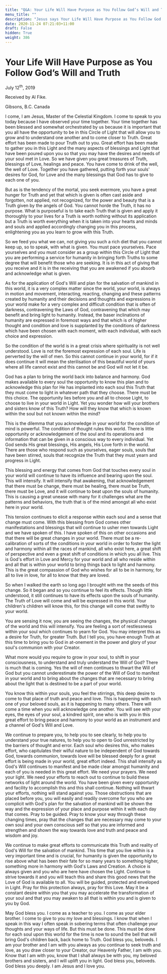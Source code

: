 ```yaml
---
title: "Q&A: Your Life Will Have Purpose as You Follow God’s Will and Truth"
menu_title: ""
description: "Jesus says Your Life Will Have Purpose as You Follow God’s Will and Truth"
date: 2020-11-24 07:21:03+11:00
draft: False
hidden: True
weight: 386
---
```

# Your Life Will Have Purpose as You Follow God’s Will and Truth

July 12<sup>th</sup>, 2019

Received by Al Fike.

Gibsons, B.C. Canada



I come, I am Jesus, Master of the Celestial Kingdom. I come to speak to you today because I have observed your time together. Your time together has been blessed and somewhat orchestrated by us because it is important that you all have the opportunity to be in this Circle of Light that will allow you to grow and to understand one another and to come closer to Truth. Great effort has been made to pour Truth out to you. Great effort has been made to gather you in this Light and the many aspects of blessings and Light that have been poured upon you so that you may have the desires and needs of your soul met in Love. So we have given you great treasures of Truth, blessings of Love, healings and peace. You have come to drink of the well, the well of Love. Together you have gathered, putting forth your souls' desires for God, for Love and the many blessings that God has to give to each one of you.

 But as is the tendency of the mortal, you seek evermore, you have a great hunger for Truth and yet that which is given is often cast aside and forgotten, not applied, not recognized, for the power and beauty that is a Truth given by the angels of God. You cannot horde the Truth, it has no purpose. What is purposeful is to take each Truth that is given and apply it thoroughly to your lives for a Truth is worth nothing without its application but a Truth is worth everything when it is taken into your hearts and minds and souls and applied accordingly changing you in this process, enlightening you as you learn to grow with this Truth.
So we feed you what we can, not giving you such a rich diet that you cannot keep up, so to speak, with what is given. You must pace yourselves. Pace yourselves and you must consider as a group within this Circle of Light that you are performing a service for humanity in bringing forth Truths to some degree that will benefit those who are seeking. It is in this act of giving that you receive and it is in the receiving that you are awakened if you absorb and acknowledge what is given.
As for the application of God's Will and plan for the salvation of mankind in this world, it is a very complex matter since the world, your world, is always in motion and movement, interacting, reacting, changing and these patterns created by humanity and their decisions and thoughts and expressions in your world make for a very complex and difficult condition that is often of darkness, contravening the Laws of God, contravening that which may benefit and bring light to humanity. Instead, the baser inclinations of humanity are expressed in foremost ways and that which is of higher thought and condition and love is supplanted by the conditions of darkness which have been chosen with each moment, with each individual, with each choice and expression.
So the condition of the world is in a great crisis where spirituality is not well understood. Love is not the foremost expression of each soul. Life is perverted by the will of men. So this cannot continue in your world, for if it does continue it will mean the sterilisation of this beautiful world of yours where all life cannot exist and this cannot be and God will not let it be.God has a plan to bring the world back into balance and harmony. God makes available to every soul the opportunity to know this plan and to acknowledge this plan for He has implanted into each soul this Truth that they must come to light in whatever path that they choose. There must be this choice. The opportunity lies before you and all to choose Light, to choose to live in your world in Light. Yet you wonder how will your brothers and sisters know of this Truth? How will they know that which is known within the soul but not known within the mind?
This is the dilemma that you acknowledge in your world for the condition of mind is powerful. The condition of thought rules this world. There is little opportunity or acknowledgement of the soul and its operations and information that can be given in a conscious way to every individual. Yet God sends His great blessings, His angels, His Love forth in the world. There are those who respond such as yourselves, eager souls, souls that have been stirred, souls that recognize the Truth that they must yearn and progress in Light.
This blessing and energy that comes from God that touches every soul in your world will continue to have its influence and bearing upon the soul. This will intensify. It will intensify that awakening, that acknowledgement that there must be change, there must be healing, there must be Truth, there must be Love, and it will continue to beat upon the souls of humanity. This is causing a great unease with many for it challenges what are the patterns and behaviors, the truth that is of the mind amongst all who exist here in your world.
This tension continues to elicit a response within each soul and a sense that change must come. With this blessing from God comes other manifestations and blessings that will continue to usher men towards Light and we have spoken of this. I have spoken of this on other occasions and that there will be great changes in your world. There must be a re-calibration of sorts of the conditions in your world in order to foster the light and harmony within all the races of mankind, all who exist here, a great shift of perspective and even a great shift of conditions in which you all live. This is God's effort in Love and Mercy for your world and all who reside within and all that is within your world to bring things back to light and harmony. This is the great compassion of God who wishes for all to be in harmony, for all to live in love, for all to know that they are loved.

So when I walked the earth so long ago I brought with me the seeds of this change. So it began and so you continue to feel its effects. Though little understood, it still continues to have its effects upon the souls of humanity. The Truth of Love will come and will be expressed in this world. Your children's children will know this, for this change will come that swiftly to your world.
You are sensing it now, you are seeing the changes, the physical changes of the world and this will intensify. You are feeling a sort of restlessness within your soul which continues to yearn for God. You may interpret this as a desire for Truth, for greater Truth. But I tell you, you have enough Truth at this time to bring you to God in at-onement in the power and glory of your soul's communion with your Creator.
What more would you require to grow in your soul, to shift in your consciousness, to understand and truly understand the Will of God? There is much that is coming. Yes the will of men continues to thwart the Will of God but you cannot underestimate the power of the Will of God to manifest in your world and to bring about the changes that are necessary to bring about the light that is destined to be a part of your world.
You know this within your souls, you feel the stirrings, this deep desire to come to that place of truth and peace and love. This is happening with each one of your beloved souls, as it is happening to many others. There will come a time when you will acknowledge one another. You will see with your eyes, the eyes of your soul, a kindred spirit, one who is with you in this great effort to bring peace and harmony to your world as an instrument and a channel of God's Will and Love.
We continue to prepare you, to help you to see clearly, to help you to understand your true natures, to help you to open to God unrestricted by the barriers of thought and error. Each soul who desires this, who makes effort, who capitulates their wilful nature to be independent of God towards God, towards communion, towards love will be blessed deeply for a great effort is being made in your world, great effort indeed. This shall intensify as God's Will continues to manifest and be made clear amongst humanity and each of you is needed in this great effort. We need your prayers. We need your light. We need your efforts to reach out to continue to build these networks of light around the world. You have been given every opportunity and facility to accomplish this and this shall continue. Nothing will thwart your efforts, nothing will stand against you. Those obstructions that are placed before you, you will easily and readily overcome for you who are complicit with God's plan for the salvation of mankind will be shown the way and the expression of your place and purpose within it with each day that comes. Pray to be guided. Pray to know your way through these changing times, pray that the changes that are necessary may come to your own soul and your own conscious self so that you are informed and strengthen and shown the way towards love and truth and peace and wisdom and joy.
We continue to make great efforts to communicate this Truth and reality of God's Will for the salvation of mankind. This time that you live within is a very important time and is crucial, for humanity is given the opportunity to rise above what has been their fate for so many years to something higher, something more in harmony with God's Laws and Creation. A choice is always given and you who are here have chosen the Light. Continue to strive towards it and you will teach this and share this good news that the Love of God is available to all. You will be guided, protected and enveloped in Light. Pray for this protection always, pray for this Love. May it be a constant desire within you that you may accelerate the transformation of your soul and that you may awaken to all that is within you and is given to you by God.
May God bless you. I come as a teacher to you. I come as your elder brother. I come to give to you my love and blessings. I know that when I speak in this way I often speak in sobering terms that often challenge your thoughts and your ways of life. But this must be done. This must be done for each soul upon this world for the time is now to sound the bell that will bring God's children back, back home to Truth. God bless you, beloveds. I am your brother and I am with you always as you continue to seek truth and love, as you draw closer to your Creator, our Heavenly Father, I am with you. Know that I am with you, know that I shall always be with you, my beloved brothers and sisters, and I will uplift you in light. God bless you, beloveds. God bless you deeply. I am Jesus and I love you.
